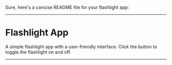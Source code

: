 Sure, here's a concise README file for your flashlight app:

---

# Flashlight App

A simple flashlight app with a user-friendly interface. Click the button to toggle the flashlight on and off.

---
